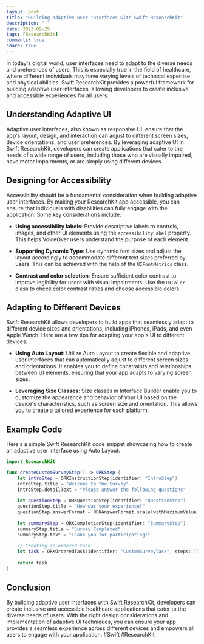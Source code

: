 ```yaml
---
layout: post
title: "Building adaptive user interfaces with Swift ResearchKit"
description: " "
date: 2023-09-25
tags: [ResearchKit]
comments: true
share: true
---
```


In today's digital world, user interfaces need to adapt to the diverse needs and preferences of users. This is especially true in the field of healthcare, where different individuals may have varying levels of technical expertise and physical abilities. Swift ResearchKit provides a powerful framework for building adaptive user interfaces, allowing developers to create inclusive and accessible experiences for all users.

## Understanding Adaptive UI 

Adaptive user interfaces, also known as responsive UI, ensure that the app's layout, design, and interaction can adjust to different screen sizes, device orientations, and user preferences. By leveraging adaptive UI in Swift ResearchKit, developers can create applications that cater to the needs of a wide range of users, including those who are visually impaired, have motor impairments, or are simply using different devices.

## Designing for Accessibility

Accessibility should be a fundamental consideration when building adaptive user interfaces. By making your ResearchKit app accessible, you can ensure that individuals with disabilities can fully engage with the application. Some key considerations include:

- **Using accessibility labels**: Provide descriptive labels to controls, images, and other UI elements using the `accessibilityLabel` property. This helps VoiceOver users understand the purpose of each element.

- **Supporting Dynamic Type**: Use dynamic font sizes and adjust the layout accordingly to accommodate different text sizes preferred by users. This can be achieved with the help of the `UIFontMetrics` class.

- **Contrast and color selection**: Ensure sufficient color contrast to improve legibility for users with visual impairments. Use the `UIColor` class to check color contrast ratios and choose accessible colors.

## Adapting to Different Devices

Swift ResearchKit allows developers to build apps that seamlessly adapt to different device sizes and orientations, including iPhones, iPads, and even Apple Watch. Here are a few tips for adapting your app's UI to different devices:

- **Using Auto Layout**: Utilize Auto Layout to create flexible and adaptive user interfaces that can automatically adjust to different screen sizes and orientations. It enables you to define constraints and relationships between UI elements, ensuring that your app adapts to varying screen sizes.

- **Leveraging Size Classes**: Size classes in Interface Builder enable you to customize the appearance and behavior of your UI based on the device's characteristics, such as screen size and orientation. This allows you to create a tailored experience for each platform.

## Example Code

Here's a simple Swift ResearchKit code snippet showcasing how to create an adaptive user interface using Auto Layout:

```swift
import ResearchKit

func createCustomSurveyStep() -> ORKStep {
    let introStep = ORKInstructionStep(identifier: "IntroStep")
    introStep.title = "Welcome to the Survey"
    introStep.detailText = "Please answer the following questions"
    
    let questionStep = ORKQuestionStep(identifier: "QuestionStep")
    questionStep.title = "How was your experience?"
    questionStep.answerFormat = ORKAnswerFormat.scale(withMaximumValue: 5, minimumValue: 1, defaultValue: 3, step: 1, vertical: false, maximumValueDescription: "Great", minimumValueDescription: "Poor")
    
    let summaryStep = ORKCompletionStep(identifier: "SummaryStep")
    summaryStep.title = "Survey Completed"
    summaryStep.text = "Thank you for participating!"
    
    // Creating an ordered task
    let task = ORKOrderedTask(identifier: "CustomSurveyTask", steps: [introStep, questionStep, summaryStep])
    
    return task
}
```

## Conclusion

By building adaptive user interfaces with Swift ResearchKit, developers can create inclusive and accessible healthcare applications that cater to the diverse needs of users. With the right design considerations and implementation of adaptive UI techniques, you can ensure your app provides a seamless experience across different devices and empowers all users to engage with your application. #Swift #ResearchKit